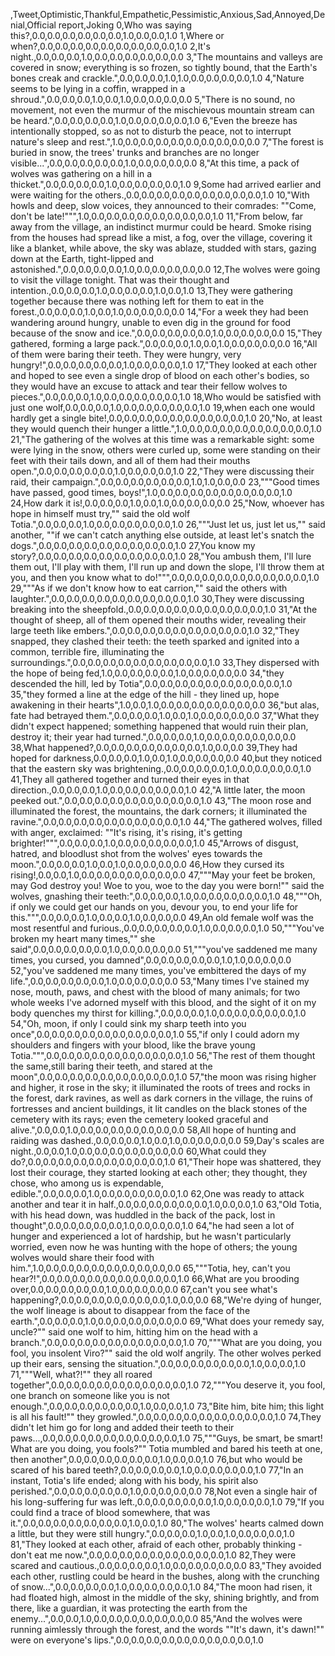 ,Tweet,Optimistic,Thankful,Empathetic,Pessimistic,Anxious,Sad,Annoyed,Denial,Official report,Joking
0,Who was saying this?,0.0,0.0,0.0,0.0,0.0,0.0,1.0,0.0,0.0,1.0
1,Where or when?,0.0,0.0,0.0,0.0,0.0,0.0,0.0,0.0,0.0,1.0
2,It's night.,0.0,0.0,0.0,1.0,0.0,0.0,0.0,0.0,0.0,0.0
3,"The mountains and valleys are covered in snow; everything is so frozen, so tightly bound, that the Earth's bones creak and crackle.",0.0,0.0,0.0,1.0,1.0,0.0,0.0,0.0,0.0,1.0
4,"Nature seems to be lying in a coffin, wrapped in a shroud.",0.0,0.0,0.0,1.0,0.0,1.0,0.0,0.0,0.0,0.0
5,"There is no sound, no movement, not even the murmur of the mischievous mountain stream can be heard.",0.0,0.0,0.0,0.0,1.0,0.0,0.0,0.0,0.0,1.0
6,"Even the breeze has intentionally stopped, so as not to disturb the peace, not to interrupt nature's sleep and rest.",1.0,0.0,0.0,0.0,0.0,0.0,0.0,0.0,0.0,0.0
7,"The forest is buried in snow, the trees' trunks and branches are no longer visible...",0.0,0.0,0.0,0.0,0.0,1.0,0.0,0.0,0.0,0.0
8,"At this time, a pack of wolves was gathering on a hill in a thicket.",0.0,0.0,0.0,0.0,1.0,0.0,0.0,0.0,0.0,1.0
9,Some had arrived earlier and were waiting for the others.,0.0,0.0,0.0,0.0,0.0,0.0,0.0,0.0,0.0,1.0
10,"With howls and deep, slow voices, they announced to their comrades: ""Come, don't be late!""",1.0,0.0,0.0,0.0,0.0,0.0,0.0,0.0,0.0,1.0
11,"From below, far away from the village, an indistinct murmur could be heard. Smoke rising from the houses had spread like a mist, a fog, over the village, covering it like a blanket, while above, the sky was ablaze, studded with stars, gazing down at the Earth, tight-lipped and astonished.",0.0,0.0,0.0,0.0,1.0,0.0,0.0,0.0,0.0,0.0
12,The wolves were going to visit the village tonight. That was their thought and intention.,0.0,0.0,0.0,1.0,0.0,0.0,0.0,1.0,0.0,1.0
13,They were gathering together because there was nothing left for them to eat in the forest.,0.0,0.0,0.0,1.0,0.0,1.0,0.0,0.0,0.0,0.0
14,"For a week they had been wandering around hungry, unable to even dig in the ground for food because of the snow and ice.",0.0,0.0,0.0,0.0,0.0,1.0,0.0,0.0,0.0,0.0
15,"They gathered, forming a large pack.",0.0,0.0,0.0,1.0,0.0,1.0,0.0,0.0,0.0,0.0
16,"All of them were baring their teeth. They were hungry, very hungry!",0.0,0.0,0.0,0.0,0.0,1.0,0.0,0.0,0.0,1.0
17,"They looked at each other and hoped to see even a single drop of blood on each other's bodies, so they would have an excuse to attack and tear their fellow wolves to pieces.",0.0,0.0,0.0,1.0,0.0,0.0,0.0,0.0,0.0,1.0
18,Who would be satisfied with just one wolf,0.0,0.0,0.0,1.0,0.0,0.0,0.0,0.0,0.0,1.0
19,when each one would hardly get a single bite!,0.0,0.0,0.0,0.0,0.0,0.0,0.0,0.0,0.0,1.0
20,"No, at least they would quench their hunger a little.",1.0,0.0,0.0,0.0,0.0,0.0,0.0,0.0,0.0,1.0
21,"The gathering of the wolves at this time was a remarkable sight: some were lying in the snow, others were curled up, some were standing on their feet with their tails down, and all of them had their mouths open.",0.0,0.0,0.0,0.0,0.0,1.0,0.0,0.0,0.0,1.0
22,"They were discussing their raid, their campaign.",0.0,0.0,0.0,0.0,0.0,0.0,1.0,1.0,0.0,0.0
23,"""Good times have passed, good times, boys!",1.0,0.0,0.0,0.0,0.0,0.0,0.0,0.0,0.0,1.0
24,How dark it is!,0.0,0.0,0.0,1.0,0.0,1.0,0.0,0.0,0.0,0.0
25,"Now, whoever has hope in himself must try,"" said the old wolf Totia.",0.0,0.0,0.0,1.0,0.0,0.0,0.0,0.0,0.0,1.0
26,"""Just let us, just let us,"" said another, ""if we can't catch anything else outside, at least let's snatch the dogs.",0.0,0.0,0.0,0.0,0.0,0.0,0.0,0.0,0.0,1.0
27,You know my story?,0.0,0.0,0.0,0.0,0.0,0.0,0.0,0.0,0.0,1.0
28,"You ambush them, I'll lure them out, I'll play with them, I'll run up and down the slope, I'll throw them at you, and then you know what to do!""",0.0,0.0,0.0,0.0,0.0,0.0,0.0,0.0,0.0,1.0
29,"""As if we don't know how to eat carrion,"" said the others with laughter.",0.0,0.0,0.0,0.0,0.0,0.0,0.0,0.0,0.0,1.0
30,They were discussing breaking into the sheepfold.,0.0,0.0,0.0,0.0,0.0,0.0,0.0,0.0,0.0,1.0
31,"At the thought of sheep, all of them opened their mouths wider, revealing their large teeth like embers.",0.0,0.0,0.0,0.0,0.0,0.0,0.0,0.0,0.0,1.0
32,"They snapped, they clashed their teeth: the teeth sparked and ignited into a common, terrible fire, illuminating the surroundings.",0.0,0.0,0.0,0.0,0.0,0.0,0.0,0.0,0.0,1.0
33,They dispersed with the hope of being fed,1.0,0.0,0.0,0.0,0.0,1.0,0.0,0.0,0.0,0.0
34,"they descended the hill, led by Totia",0.0,0.0,0.0,0.0,0.0,0.0,0.0,0.0,0.0,1.0
35,"they formed a line at the edge of the hill - they lined up, hope awakening in their hearts",1.0,0.0,1.0,0.0,0.0,0.0,0.0,0.0,0.0,0.0
36,"but alas, fate had betrayed them.",0.0,0.0,0.0,1.0,0.0,1.0,0.0,0.0,0.0,0.0
37,"What they didn't expect happened; something happened that would ruin their plan, destroy it; their year had turned.",0.0,0.0,0.0,1.0,0.0,0.0,0.0,0.0,0.0,0.0
38,What happened?,0.0,0.0,0.0,0.0,0.0,0.0,0.0,1.0,0.0,0.0
39,They had hoped for darkness,0.0,0.0,0.0,1.0,0.0,1.0,0.0,0.0,0.0,0.0
40,but they noticed that the eastern sky was brightening.,0.0,0.0,0.0,0.0,1.0,0.0,0.0,0.0,0.0,1.0
41,They all gathered together and turned their eyes in that direction.,0.0,0.0,0.0,1.0,0.0,0.0,0.0,0.0,0.0,1.0
42,"A little later, the moon peeked out.",0.0,0.0,0.0,0.0,0.0,0.0,0.0,0.0,0.0,1.0
43,"The moon rose and illuminated the forest, the mountains, the dark corners; it illuminated the ravine.",0.0,0.0,0.0,0.0,0.0,0.0,0.0,0.0,0.0,1.0
44,"The gathered wolves, filled with anger, exclaimed: ""It's rising, it's rising, it's getting brighter!""",0.0,0.0,0.0,1.0,0.0,0.0,0.0,0.0,0.0,1.0
45,"Arrows of disgust, hatred, and bloodlust shot from the wolves' eyes towards the moon.",0.0,0.0,0.0,1.0,0.0,1.0,0.0,0.0,0.0,0.0
46,How they cursed its rising!,0.0,0.0,1.0,0.0,0.0,0.0,0.0,0.0,0.0,0.0
47,"""May your feet be broken, may God destroy you! Woe to you, woe to the day you were born!"" said the wolves, gnashing their teeth:",0.0,0.0,0.0,1.0,0.0,0.0,0.0,0.0,0.0,1.0
48,"""Oh, if only we could get our hands on you, devour you, to end your life for this.""",0.0,0.0,0.0,1.0,0.0,0.0,1.0,0.0,0.0,0.0
49,An old female wolf was the most resentful and furious.,0.0,0.0,0.0,0.0,0.0,1.0,0.0,0.0,0.0,1.0
50,"""You've broken my heart many times,"" she said",0.0,0.0,0.0,0.0,0.0,1.0,0.0,0.0,0.0,0.0
51,"""you've saddened me many times, you cursed, you damned",0.0,0.0,0.0,0.0,0.0,1.0,1.0,0.0,0.0,0.0
52,"you've saddened me many times, you've embittered the days of my life.",0.0,0.0,0.0,0.0,0.0,1.0,0.0,0.0,0.0,0.0
53,"Many times I've stained my nose, mouth, paws, and chest with the blood of many animals; for two whole weeks I've adorned myself with this blood, and the sight of it on my body quenches my thirst for killing.",0.0,0.0,0.0,1.0,0.0,0.0,0.0,0.0,0.0,1.0
54,"Oh, moon, if only I could sink my sharp teeth into you once",0.0,0.0,0.0,0.0,0.0,0.0,0.0,0.0,0.0,1.0
55,"if only I could adorn my shoulders and fingers with your blood, like the brave young Totia.""",0.0,0.0,0.0,0.0,0.0,0.0,0.0,0.0,0.0,1.0
56,"The rest of them thought the same,still baring their teeth, and stared at the moon",0.0,0.0,0.0,0.0,0.0,0.0,0.0,0.0,0.0,1.0
57,"the moon was rising higher and higher, it rose in the sky; it illuminated the roots of trees and rocks in the forest, dark ravines, as well as dark corners in the village, the ruins of fortresses and ancient buildings, it lit candles on the black stones of the cemetery with its rays; even the cemetery looked graceful and alive.",0.0,0.0,1.0,0.0,0.0,0.0,0.0,0.0,0.0,0.0
58,All hope of hunting and raiding was dashed.,0.0,0.0,0.0,1.0,0.0,1.0,0.0,0.0,0.0,0.0
59,Day's scales are night.,0.0,0.0,1.0,0.0,0.0,0.0,0.0,0.0,0.0,0.0
60,What could they do?,0.0,0.0,0.0,0.0,0.0,0.0,0.0,0.0,0.0,1.0
61,"Their hope was shattered, they lost their courage, they started looking at each other; they thought, they chose, who among us is expendable, edible.",0.0,0.0,0.0,1.0,0.0,0.0,0.0,0.0,0.0,1.0
62,One was ready to attack another and tear it in half.,0.0,0.0,0.0,0.0,0.0,0.0,1.0,0.0,0.0,1.0
63,"Old Totia, with his head down, was huddled in the back of the pack, lost in thought",0.0,0.0,0.0,0.0,0.0,1.0,0.0,0.0,0.0,1.0
64,"he had seen a lot of hunger and experienced a lot of hardship, but he wasn't particularly worried, even now he was hunting with the hope of others; the young wolves would share their food with him.",1.0,0.0,0.0,0.0,0.0,0.0,0.0,0.0,0.0,0.0
65,"""Totia, hey, can't you hear?!",0.0,0.0,0.0,0.0,0.0,0.0,0.0,0.0,0.0,1.0
66,What are you brooding over,0.0,0.0,0.0,0.0,0.0,1.0,0.0,0.0,0.0,0.0
67,can't you see what's happening?,0.0,0.0,0.0,0.0,0.0,0.0,0.0,1.0,0.0,0.0
68,"We're dying of hunger, the wolf lineage is about to disappear from the face of the earth.",0.0,0.0,0.0,1.0,0.0,0.0,0.0,0.0,0.0,0.0
69,"What does your remedy say, uncle?"" said one wolf to him, hitting him on the head with a branch.",0.0,0.0,0.0,0.0,0.0,0.0,0.0,0.0,0.0,1.0
70,"""What are you doing, you fool, you insolent Viro?"" said the old wolf angrily. The other wolves perked up their ears, sensing the situation.",0.0,0.0,0.0,0.0,0.0,0.0,1.0,0.0,0.0,1.0
71,"""Well, what?!"" they all roared together",0.0,0.0,0.0,0.0,0.0,0.0,0.0,0.0,0.0,1.0
72,"""You deserve it, you fool, one branch on someone like you is not enough.",0.0,0.0,0.0,0.0,0.0,0.0,1.0,0.0,0.0,1.0
73,"Bite him, bite him; this light is all his fault!"" they growled.",0.0,0.0,0.0,0.0,0.0,0.0,0.0,0.0,0.0,1.0
74,They didn't let him go for long and added their teeth to their paws...,0.0,0.0,0.0,0.0,0.0,0.0,0.0,0.0,0.0,1.0
75,"""Guys, be smart, be smart! What are you doing, you fools?"" Totia mumbled and bared his teeth at one, then another",0.0,0.0,0.0,0.0,0.0,0.0,1.0,0.0,0.0,1.0
76,but who would be scared of his bared teeth?,0.0,0.0,0.0,0.0,1.0,0.0,0.0,0.0,0.0,1.0
77,"In an instant, Totia's life ended; along with his body, his spirit also perished.",0.0,0.0,0.0,0.0,0.0,1.0,0.0,0.0,0.0,0.0
78,Not even a single hair of his long-suffering fur was left.,0.0,0.0,0.0,0.0,0.0,1.0,0.0,0.0,0.0,1.0
79,"If you could find a trace of blood somewhere, that was it.",0.0,0.0,0.0,0.0,0.0,0.0,0.0,1.0,0.0,1.0
80,"The wolves' hearts calmed down a little, but they were still hungry.",0.0,0.0,0.0,1.0,0.0,1.0,0.0,0.0,0.0,1.0
81,"They looked at each other, afraid of each other, probably thinking - don't eat me now.",0.0,0.0,0.0,0.0,0.0,0.0,0.0,0.0,0.0,1.0
82,They were scared and cautious.,0.0,0.0,0.0,0.0,1.0,0.0,0.0,0.0,0.0,0.0
83,"They avoided each other, rustling could be heard in the bushes, along with the crunching of snow...",0.0,0.0,0.0,0.0,1.0,0.0,0.0,0.0,0.0,1.0
84,"The moon had risen, it had floated high, almost in the middle of the sky, shining brightly, and from there, like a guardian, it was protecting the earth from the enemy...",0.0,0.0,1.0,0.0,0.0,0.0,0.0,0.0,0.0,0.0
85,"And the wolves were running aimlessly through the forest, and the words ""It's dawn, it's dawn!"" were on everyone's lips.",0.0,0.0,0.0,0.0,0.0,0.0,0.0,0.0,0.0,1.0
